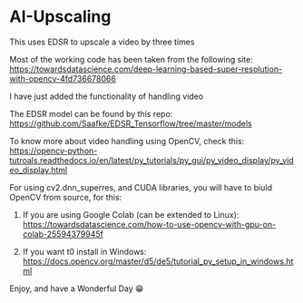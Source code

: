 # AI-Upscaling
This uses EDSR to upscale a video by three times

Most of the working code has been taken from the following site: https://towardsdatascience.com/deep-learning-based-super-resolution-with-opencv-4fd736678066

I have just added the functionality of handling video

The EDSR model can be found by this repo: https://github.com/Saafke/EDSR_Tensorflow/tree/master/models

To know more about video handling using OpenCV, check this: https://opencv-python-tutroals.readthedocs.io/en/latest/py_tutorials/py_gui/py_video_display/py_video_display.html

For using cv2.dnn_superres, and CUDA libraries, you will have to biuld OpenCV from source, for this:
 
1) If you are using Google Colab (can be extended to Linux): https://towardsdatascience.com/how-to-use-opencv-with-gpu-on-colab-25594379945f
    
2) If you want t0 install in Windows: https://docs.opencv.org/master/d5/de5/tutorial_py_setup_in_windows.html
    
    
Enjoy, and have a Wonderful Day 😁
